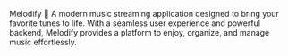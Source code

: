 Melodify 🎵
A modern music streaming application designed to bring your favorite tunes to life. With a seamless user experience and powerful backend, Melodify provides a platform to enjoy, organize, and manage music effortlessly.
